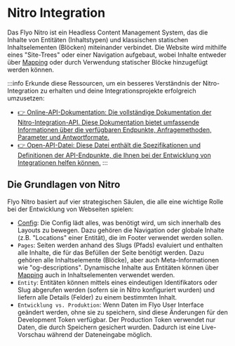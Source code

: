 # Nitro Integration

Das Flyo Nitro ist ein Headless Content Management System, das die Inhalte von Entitäten (Inhaltstypen) und klassischen statischen Inhaltselementen (Blöcken) miteinander verbindet. Die Website wird mithilfe eines "Site-Trees" oder einer Navigation aufgebaut, wobei Inhalte entweder über [Mapping](../infos/mapping) oder durch Verwendung statischer Blöcke hinzugefügt werden können.

:::info Erkunde diese Ressourcen, um ein besseres Verständnis der Nitro-Integration zu erhalten und deine Integrationsprojekte erfolgreich umzusetzen:
+ [:point_right: Online-API-Dokumentation: Die vollständige Dokumentation der Nitro-Integration-API. Diese Dokumentation bietet umfassende Informationen über die verfügbaren Endpunkte, Anfragemethoden, Parameter und Antwortformate.](https://nitro-openapi.flyo.cloud/)
+ [:point_right: Open-API-Datei: Diese Datei enthält die Spezifikationen und Definitionen der API-Endpunkte, die Ihnen bei der Entwicklung von Integrationen helfen können.](https://api.flyo.cloud/nitro/v1/openapi)
:::

## Die Grundlagen von Nitro

Flyo Nitro basiert auf vier strategischen Säulen, die alle eine wichtige Rolle bei der Entwicklung von Webseiten spielen:

+ [Config](config): Die Config lädt alles, was benötigt wird, um sich innerhalb des Layouts zu bewegen. Dazu gehören die Navigation oder globale Inhalte (z.B. "Locations" einer Entität), die im Footer verwendet werden sollen.
+ `Pages`: Seiten werden anhand des Slugs (Pfads) evaluiert und enthalten alle Inhalte, die für das Befüllen der Seite benötigt werden. Dazu gehören alle Inhaltselemente (Blöcke), aber auch Meta-Informationen wie "og-descriptions". Dynamische Inhalte aus Entitäten können über [Mapping](../infos/mapping) auch in Inhaltselementen verwendet werden.
+ `Entity`: Entitäten können mittels eines eindeutigen Identifikators oder Slug abgerufen werden (sofern sie in Nitro konfiguriert wurden) und liefern alle Details (Felder) zu einem bestimmten Inhalt.
+ `Entwicklung vs. Produktion`: Wenn Daten im Flyo User Interface geändert werden, ohne sie zu speichern, sind diese Änderungen für den Development Token verfügbar. Der Production Token verwendet nur Daten, die durch Speichern gesichert wurden. Dadurch ist eine Live-Vorschau während der Dateneingabe möglich.